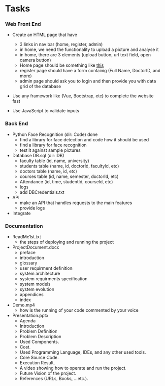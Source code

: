 # Tasks

### Web Front End
* Create an HTML page that have 
  * 3 links in nav bar (home, register, admin)
  * in home, we need the functionality to upload a picture and analyse it
  * in home, there are 3 elements (upload button, url text field, open camera button)
  * Home page should be something like [this](https://imgbb.com/)
  * register page should have a form containig (Full Name, DoctorID, and more)
  * admin page should ask you to login and then provide you with data grid of the database

* Use any framework like (Vue, Bootstrap, etc) to complete the website fast
* Use JavaScript to validate inputs

### Back End
* Python Face Recognition (dir: Code) done
  * find a library for face detection and code how it should be used
  * find a library for face recognition 
  * test it against sample pictures
* Database DB.sql (dir: DB)
  * faculty table (id, name, university)
  * students table (name, id, doctorId, facultyId, etc)
  * doctors table (name, id, etc)
  * courses table (id, name, semester, doctorId, etc)
  * Attendance (id, time, studentId, courseId, etc)
  * logs
  * add DBCredentials.txt
* API
  * make an API that handles requests to the main features
  * provide logs
* Integrate

### Documentation
* ReadMe1st.txt
  * the steps of deploying and running the project
* ProjectDocument.docx
  * preface
  * introduction
  * glossary
  * user requirment definition
  * system architecture
  * system requirments specification
  * system models
  * system evolution
  * appendices
  * index
* Demo.mp4
  * how is the running of your code commented by your voice
* Presentation.pptx
  * Agenda
  * Introduction
  * Problem Definition
  * Problem Description
  * Used Components.
  * Cost.
  * Used Programming Language, IDEs, and any other used tools.
  * Core Source Code.
  * Execution Result.
  * A video showing how to operate and run the project.
  * Future Vision of the project.
  * References (URLs, Books, …etc.).
